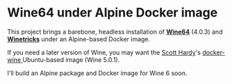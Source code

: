 # Wine64 under Alpine Docker image

This project brings a barebone, headless installation of **[Wine64](https://pkgs.alpinelinux.org/package/edge/community/x86_64/wine)** (4.0.3) and **[Winetricks](https://pkgs.alpinelinux.org/package/edge/testing/x86_64/winetricks)** under an Alpine-based Docker image.

If you need a later version of Wine, you may want the [Scott Hardy](https://github.com/scottyhardy)'s [docker-wine
](https://hub.docker.com/r/scottyhardy/docker-wine) Ubuntu-based image (Wine 5.0.1).

I'll build an Alpine package and Docker image for Wine 6 soon.
